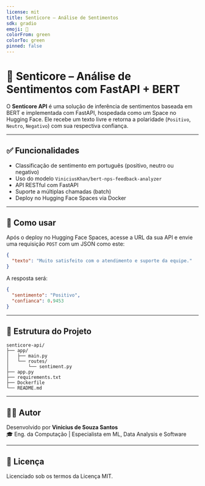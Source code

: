 ```yaml
---
license: mit
title: Senticore – Análise de Sentimentos
sdk: gradio
emoji: 🚀
colorFrom: green
colorTo: green
pinned: false
---
```


# 🚀 Senticore – Análise de Sentimentos com FastAPI + BERT

O **Senticore API** é uma solução de inferência de sentimentos baseada em BERT e implementada com FastAPI, hospedada como um Space no Hugging Face. Ele recebe um texto livre e retorna a polaridade (`Positivo`, `Neutro`, `Negativo`) com sua respectiva confiança.


---

## ✅ Funcionalidades

- Classificação de sentimento em português (positivo, neutro ou negativo)
- Uso do modelo `ViniciusKhan/bert-nps-feedback-analyzer`
- API RESTful com FastAPI
- Suporte a múltiplas chamadas (batch)
- Deploy no Hugging Face Spaces via Docker


---

## 🚀 Como usar

Após o deploy no Hugging Face Spaces, acesse a URL da sua API e envie uma requisição `POST` com um JSON como este:

```json
{
  "texto": "Muito satisfeito com o atendimento e suporte da equipe."
}
```

A resposta será:

```json
{
  "sentimento": "Positivo",
  "confianca": 0.9453
}
```

---

## 📂 Estrutura do Projeto

```
senticore-api/
├── app/
│   ├── main.py
│   └── routes/
│       └── sentiment.py
├── app.py
├── requirements.txt
├── Dockerfile
└── README.md
```

---

## 👨‍💻 Autor

Desenvolvido por **Vinicius de Souza Santos**  
🎓 Eng. da Computação | Especialista em ML, Data Analysis e Software

---

## 📄 Licença

Licenciado sob os termos da Licença MIT.